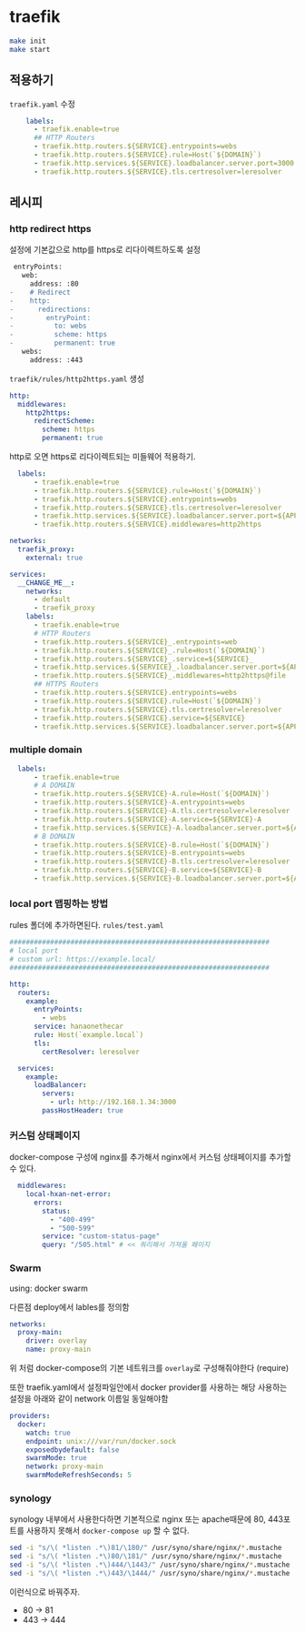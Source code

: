 # traefik

```bash
make init
make start
```

## 적용하기

`traefik.yaml` 수정

```yaml
    labels:
      - traefik.enable=true
      ## HTTP Routers
      - traefik.http.routers.${SERVICE}.entrypoints=webs
      - traefik.http.routers.${SERVICE}.rule=Host(`${DOMAIN}`)
      - traefik.http.services.${SERVICE}.loadbalancer.server.port=3000
      - traefik.http.routers.${SERVICE}.tls.certresolver=leresolver
```

## 레시피

### http redirect https

설정에 기본값으로 http를 https로 리다이렉트하도록 설정

```diff
 entryPoints:
   web:
     address: :80
-    # Redirect
-    http:
-      redirections:
-        entryPoint:
-          to: webs
-          scheme: https
-          permanent: true
   webs:
     address: :443
```

`traefik/rules/http2https.yaml` 생성

```yaml
http:
  middlewares:
    http2https:
      redirectScheme:
        scheme: https
        permanent: true
```

http로 오면 https로 리다이렉트되는 미들웨어 적용하기.

```yaml
  labels:
      - traefik.enable=true
      - traefik.http.routers.${SERVICE}.rule=Host(`${DOMAIN}`)
      - traefik.http.routers.${SERVICE}.entrypoints=webs
      - traefik.http.routers.${SERVICE}.tls.certresolver=leresolver
      - traefik.http.services.${SERVICE}.loadbalancer.server.port=${APP_PORT}
      - traefik.http.routers.${SERVICE}.middlewares=http2https
```

```yaml
networks:
  traefik_proxy:
    external: true

services:
  __CHANGE_ME__:
    networks:
      - default
      - traefik_proxy
    labels:
      - traefik.enable=true
      # HTTP Routers
      - traefik.http.routers.${SERVICE}_.entrypoints=web
      - traefik.http.routers.${SERVICE}_.rule=Host(`${DOMAIN}`)
      - traefik.http.routers.${SERVICE}_.service=${SERVICE}_
      - traefik.http.services.${SERVICE}_.loadbalancer.server.port=${APP_PORT}
      - traefik.http.routers.${SERVICE}_.middlewares=http2https@file
      ## HTTPS Routers
      - traefik.http.routers.${SERVICE}.entrypoints=webs
      - traefik.http.routers.${SERVICE}.rule=Host(`${DOMAIN}`)
      - traefik.http.routers.${SERVICE}.tls.certresolver=leresolver
      - traefik.http.routers.${SERVICE}.service=${SERVICE}
      - traefik.http.services.${SERVICE}.loadbalancer.server.port=${APP_PORT}
```

### multiple domain

```yaml
  labels:
      - traefik.enable=true
      # A DOMAIN
      - traefik.http.routers.${SERVICE}-A.rule=Host(`${DOMAIN}`)
      - traefik.http.routers.${SERVICE}-A.entrypoints=webs
      - traefik.http.routers.${SERVICE}-A.tls.certresolver=leresolver
      - traefik.http.routers.${SERVICE}-A.service=${SERVICE}-A
      - traefik.http.services.${SERVICE}-A.loadbalancer.server.port=${APP_PORT}
      # B DOMAIN
      - traefik.http.routers.${SERVICE}-B.rule=Host(`${DOMAIN}`)
      - traefik.http.routers.${SERVICE}-B.entrypoints=webs
      - traefik.http.routers.${SERVICE}-B.tls.certresolver=leresolver
      - traefik.http.routers.${SERVICE}-B.service=${SERVICE}-B
      - traefik.http.services.${SERVICE}-B.loadbalancer.server.port=${APP_PORT}
```


### local port 맵핑하는 방법

rules 폴더에 추가하면된다. `rules/test.yaml`

```yaml
################################################################
# local port
# custom url: https://example.local/
################################################################

http:
  routers:
    example:
      entryPoints:
        - webs
      service: hanaonethecar
      rule: Host(`example.local`)
      tls:
        certResolver: leresolver

  services:
    example:
      loadBalancer:
        servers:
          - url: http://192.168.1.34:3000
        passHostHeader: true
```

### 커스텀 상태페이지

docker-compose 구성에 nginx를 추가해서 nginx에서 커스텀 상태페이지를 추가할 수 있다.

```yaml
  middlewares:
    local-hxan-net-error:
      errors:
        status:
          - "400-499"
          - "500-599"
        service: "custom-status-page"
        query: "/505.html" # << 쿼리해서 가져올 페이지
```


### Swarm

using: docker swarm

다른점 deploy에서 lables를 정의함

```yaml
networks:
  proxy-main:
    driver: overlay
    name: proxy-main
```

위 처럼 docker-compose의 기본 네트워크를 `overlay`로 구성해줘야한다 (require)

또한 traefik.yaml에서 설정파일안에서 docker provider를 사용하는 해당 사용하는 설정을 아래와 같이 network 이름일 동일해야함

```yaml
providers:
  docker:
    watch: true
    endpoint: unix:///var/run/docker.sock
    exposedbydefault: false
    swarmMode: true
    network: proxy-main
    swarmModeRefreshSeconds: 5
```

### synology

synology 내부에서 사용한다하면 기본적으로 nginx 또는 apache때문에 80, 443포트를 사용하지 못해서 `docker-compose up` 할 수 없다.

```sh
sed -i "s/\( *listen .*\)81/\180/" /usr/syno/share/nginx/*.mustache
sed -i "s/\( *listen .*\)80/\181/" /usr/syno/share/nginx/*.mustache
sed -i "s/\( *listen .*\)444/\1443/" /usr/syno/share/nginx/*.mustache
sed -i "s/\( *listen .*\)443/\1444/" /usr/syno/share/nginx/*.mustache
```

이런식으로 바꿔주자.

- 80 -> 81
- 443 -> 444
